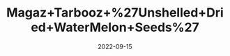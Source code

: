 ---
title: 'Magaz+Tarbooz+%27Unshelled+Dried+WaterMelon+Seeds%27'
date: '2022-09-15' 
metatag: '' 
inventory: '0' 
draft: false 
# meta description 
shortDescripton: ''
description: 'Dry+Fruit'
longdescription: ''
featured: True
# product Price
price: '30.0'
# Product Short Description
shortDescription: ''
productID: '00D2357B-072D-ED11-9968-005056B3A416'
type: 'products'
category: 'Dry+Fruit' 
thumnailproduct: 'https://aminsaddiquidawakhana.eralive.net/images/products/00D2357B-072D-ED11-9968-005056B3A4161.png' 
images:
  - image: 'images/products/00D2357B-072D-ED11-9968-005056B3A4161.png'  
Variants:
---